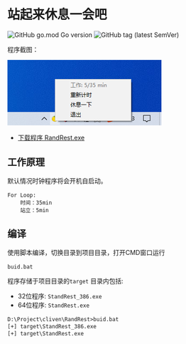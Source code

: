 # 站起来休息一会吧

![GitHub go.mod Go version](https://img.shields.io/github/go-mod/go-version/Trisia/RandRest)
![GitHub tag (latest SemVer)](https://img.shields.io/github/v/tag/Trisia/RandRest)


程序截图：

![程序截图](doc/img.png)

- [下载程序 RandRest.exe](https://github.com/Trisia/RandRest/releases)

## 工作原理

默认情况时钟程序将会开机自启动。

```
For Loop:
    时间：35min
    站立：5min
```

## 编译

使用脚本编译，切换目录到项目目录，打开CMD窗口运行

```cmd
buid.bat
```

程序存储于项目目录的`target` 目录内包括:

- 32位程序: `StandRest_386.exe`
- 64位程序: `StandRest.exe`

```
D:\Project\cliven\RandRest>buid.bat
[+] target\StandRest_386.exe
[+] target\StandRest.exe
```
